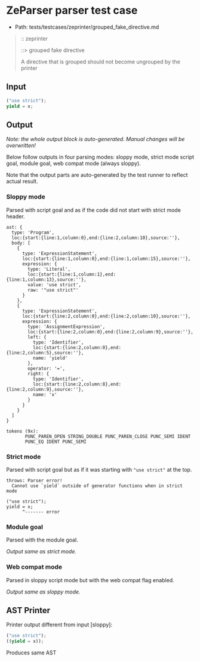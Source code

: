 # ZeParser parser test case

- Path: tests/testcases/zeprinter/grouped_fake_directive.md

> :: zeprinter
>
> ::> grouped fake directive
>
> A directive that is grouped should not become ungrouped by the printer

## Input

`````js
("use strict");
yield = x;
`````

## Output

_Note: the whole output block is auto-generated. Manual changes will be overwritten!_

Below follow outputs in four parsing modes: sloppy mode, strict mode script goal, module goal, web compat mode (always sloppy).

Note that the output parts are auto-generated by the test runner to reflect actual result.

### Sloppy mode

Parsed with script goal and as if the code did not start with strict mode header.

`````
ast: {
  type: 'Program',
  loc:{start:{line:1,column:0},end:{line:2,column:10},source:''},
  body: [
    {
      type: 'ExpressionStatement',
      loc:{start:{line:1,column:0},end:{line:1,column:15},source:''},
      expression: {
        type: 'Literal',
        loc:{start:{line:1,column:1},end:{line:1,column:13},source:''},
        value: 'use strict',
        raw: '"use strict"'
      }
    },
    {
      type: 'ExpressionStatement',
      loc:{start:{line:2,column:0},end:{line:2,column:10},source:''},
      expression: {
        type: 'AssignmentExpression',
        loc:{start:{line:2,column:0},end:{line:2,column:9},source:''},
        left: {
          type: 'Identifier',
          loc:{start:{line:2,column:0},end:{line:2,column:5},source:''},
          name: 'yield'
        },
        operator: '=',
        right: {
          type: 'Identifier',
          loc:{start:{line:2,column:8},end:{line:2,column:9},source:''},
          name: 'x'
        }
      }
    }
  ]
}

tokens (9x):
       PUNC_PAREN_OPEN STRING_DOUBLE PUNC_PAREN_CLOSE PUNC_SEMI IDENT
       PUNC_EQ IDENT PUNC_SEMI
`````

### Strict mode

Parsed with script goal but as if it was starting with `"use strict"` at the top.

`````
throws: Parser error!
  Cannot use `yield` outside of generator functions when in strict mode

("use strict");
yield = x;
      ^------- error
`````


### Module goal

Parsed with the module goal.

_Output same as strict mode._

### Web compat mode

Parsed in sloppy script mode but with the web compat flag enabled.

_Output same as sloppy mode._

## AST Printer

Printer output different from input [sloppy]:

````js
("use strict");
((yield = x));
````

Produces same AST
